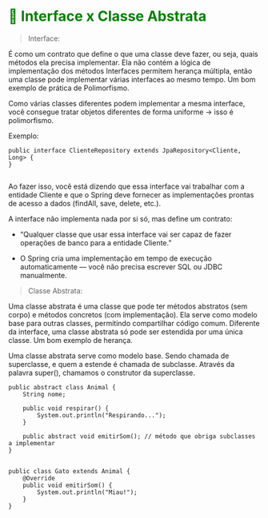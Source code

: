 # <span style="color:green;">💼 **Interface x Classe Abstrata**</span>

> Interface:

É como um contrato que define o que uma classe deve fazer, ou seja, quais métodos ela precisa implementar. Ela não contém a lógica de implementação dos métodos Interfaces permitem herança múltipla, então uma classe pode implementar várias interfaces ao mesmo tempo. Um bom exemplo de prática de Polimorfismo.

Como várias classes diferentes podem implementar a mesma interface, você consegue tratar objetos diferentes de forma uniforme → isso é polimorfismo.

Exemplo:

```
public interface ClienteRepository extends JpaRepository<Cliente, Long> {
}


```
Ao fazer isso, você está dizendo que essa interface vai trabalhar com a entidade Cliente e que o Spring deve fornecer as implementações prontas de acesso a dados (findAll, save, delete, etc.).

A interface não implementa nada por si só, mas define um contrato:

-   “Qualquer classe que usar essa interface vai ser capaz de fazer operações de banco para a entidade Cliente.”

-   O Spring cria uma implementação em tempo de execução automaticamente — você não precisa escrever SQL ou JDBC manualmente.


> Classe Abstrata:

Uma classe abstrata é uma classe que pode ter métodos abstratos (sem corpo) e métodos concretos (com implementação). Ela serve como modelo base para outras classes, permitindo compartilhar código comum. Diferente da interface, uma classe abstrata só pode ser estendida por uma única classe. Um bom exemplo de herança.

Uma classe abstrata serve como modelo base. Sendo chamada de superclasse, e quem a estende é chamada de subclasse.
Através da palavra super(), chamamos o construtor da superclasse.

```
public abstract class Animal {
    String nome;

    public void respirar() {
        System.out.println("Respirando...");
    }

    public abstract void emitirSom(); // método que obriga subclasses a implementar
}

```

```

public class Gato extends Animal {
    @Override
    public void emitirSom() {
        System.out.println("Miau!");
    }
}


```